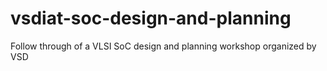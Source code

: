 # vsdiat-soc-design-and-planning
Follow through of a VLSI SoC design and planning workshop organized by VSD
